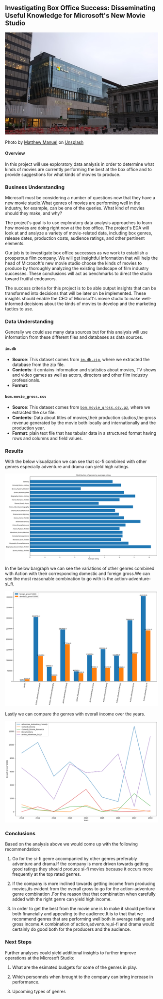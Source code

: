 ## Investigating Box Office Success: Disseminating Useful Knowledge for Microsoft's New Movie Studio

![](images/img3.jpg)

<span>Photo by <a href="https://unsplash.com/s/photos/microsoft">Matthew Manuel</a> on <a href="https://unsplash.com/s/photos/microsoft">Unsplash</a></span>

#### Overview

In this project will use exploratory data analysis in order to determine what kinds of movies are currently performing the best at the box office and to provide suggestions for what kinds of movies to produce.

### Business Understanding

Microsoft must be considering a number of questions now that they have a new movie studio.What genres of movies are performing well in the industry, for example, can be one of the queries. What kind of movies should they make, and why?

The project's goal is to use exploratory data analysis approaches to learn how movies are doing right now at the box office. The project's EDA will look at and analyze a variety of movie-related data, including box genres, release dates, production costs, audience ratings, and other pertinent elements.

Our job is to investigate box office successes as we work to establish a prosperous film company. We will get insightful information that will help the head of Microsoft's new movie studio choose the kinds of movies to produce by thoroughly analyzing the existing landscape of film industry successes. These conclusions will act as benchmarks to direct the studio toward fruitful endeavors.

The success criteria for this project is to be able output insights that can be transformed into decisions that will be later on be implemented. These insights should enable the CEO of Microsoft's movie studio to make well-informed decisions about the kinds of movies to develop and the marketing tactics to use.

### Data Understanding

Generally we could use many data sources but for this analysis will use information from these different files and databases as data sources.

#### `im.db`

* **Source**: This dataset comes from [`im.db.zip`](https://github.com/learn-co-curriculum/dsc-phase-1-project-v2-4/blob/master/zippedData/im.db.zip), where we extracted the database from the zip file.
* **Contents**: it contains information and statistics about movies, TV shows and video games as well as actors, directors and other film industry professionals.
* **Format**:  

#### `bom.movie_gross.csv`

* **Source**: This dataset comes from [`bom.movie_gross.csv.gz`](https://github.com/learn-co-curriculum/dsc-phase-1-project-v2-4/blob/master/zippedData/bom.movie_gross.csv.gz), where we extracted the csv file.
* **Contents**: Data about titles of movies,their production studios,the gross revenue generated by the movie both locally and internationally and the production year.
* **Format**:  plain text file that has tabular data in a structured format having rows and columns and field values.


### Results

With the below visualization we can see that sc-fi combined with other genres especially adventure and drama can yield high ratings.

![](images/output1.png)

In the below bargraph we can see the variations of other genres combined with Action with their corresponding domestic and foreign gross.We can see the most reasonable combination to go with is the action-adventure-si_fi.

![](images/output2.png)

Lastly we can compare the genres with overall income over the years.

![](images/output4.png)
### Conclusions

Based on the analysis above we would come up with the following recommendation:

1. Go for the si-fi genre accompanied by other genres preferably adventure and drama.If the company is more driven towards getting good ratings they should produce si-fi movies because it occurs more frequently at the top rated genres.

2. If the company is more inclined towards getting income from producing movies,its evident from the overall gross to go for the action-adventure genre combination .For the  reason that that combination when carefully added with the right genre can yield high income.

3. In order to get the best from the movie one is to make it should perform both financially and appealing to the audience.It is to that that we recommend genres that are performing well both in average rating and gross income.A combination of action,adventure,si-fi and drama would certainly do good both for the producers and the audience.

### Next Steps

Further analyses could yield additional insights to further improve operations at the Microsoft Studio:

1. What are the esimated budgets for some of the genres in play.

2. Which personnels when brought to the company can bring increase in performance.

3. Upcoming types of genres